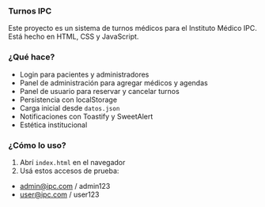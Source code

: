 ### Turnos IPC

Este proyecto es un sistema de turnos médicos para el Instituto Médico IPC. Está hecho en HTML, CSS y JavaScript.

### ¿Qué hace?

- Login para pacientes y administradores
- Panel de administración para agregar médicos y agendas
- Panel de usuario para reservar y cancelar turnos
- Persistencia con localStorage
- Carga inicial desde `datos.json`
- Notificaciones con Toastify y SweetAlert
- Estética institucional

### ¿Cómo lo uso?

1. Abrí `index.html` en el navegador
2. Usá estos accesos de prueba:

- admin@ipc.com / admin123
- user@ipc.com / user123

